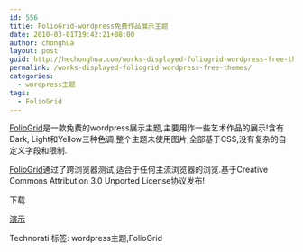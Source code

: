 ```yaml
---
id: 556
title: FolioGrid-wordpress免费作品展示主题
date: 2010-03-01T19:42:21+08:00
author: chonghua
layout: post
guid: http://hechonghua.com/works-displayed-foliogrid-wordpress-free-themes/
permalink: /works-displayed-foliogrid-wordpress-free-themes/
categories:
  - wordpress主题
tags:
  - FolioGrid
---
```

<a href="http://www.frogsthemes.com/wordpress-portfolio-themes/foliogrid/" target="_blank">FolioGrid</a>是一款免费的wordpress展示主题,主要用作一些艺术作品的展示!含有Dark, Light和Yellow三种色调.整个主题未使用图片,全部基于CSS,没有复杂的自定义字段和限制.

<a href="http://www.frogsthemes.com/wordpress-portfolio-themes/foliogrid/" target="_blank">FolioGrid</a>通过了跨浏览器测试,适合于任何主流浏览器的浏览.基于Creative Commons Attribution 3.0 Unported License协议发布!</p> 

下载

<a href="http://www.frogsthemes.com/demo/foliogrid/" target="_blank">演示</a>

<div style="padding-bottom: 0px; margin: 0px; padding-left: 0px; padding-right: 0px; display: inline; float: none; padding-top: 0px" id="scid:0767317B-992E-4b12-91E0-4F059A8CECA8:27fbd832-a06a-4fcb-8d6c-bfb24c1ce667" class="wlWriterEditableSmartContent">
  Technorati 标签: wordpress主题,FolioGrid
</div>